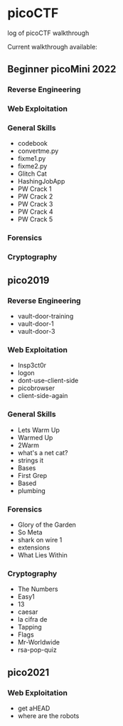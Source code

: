 # picoCTF
log of picoCTF walkthrough

Current walkthrough available:

## Beginner picoMini 2022

### Reverse Engineering

### Web Exploitation

### General Skills
- codebook
- convertme.py
- fixme1.py
- fixme2.py
- Glitch Cat
- HashingJobApp
- PW Crack 1
- PW Crack 2
- PW Crack 3
- PW Crack 4
- PW Crack 5

### Forensics

### Cryptography


## pico2019

### Reverse Engineering
- vault-door-training
- vault-door-1
- vault-door-3

### Web Exploitation
- Insp3ct0r
- logon
- dont-use-client-side
- picobrowser
- client-side-again

### General Skills
- Lets Warm Up
- Warmed Up
- 2Warm
- what's a net cat?
- strings it
- Bases
- First Grep
- Based
- plumbing

### Forensics
- Glory of the Garden
- So Meta
- shark on wire 1
- extensions
- What Lies Within

### Cryptography
- The Numbers
- Easy1
- 13
- caesar
- la cifra de
- Tapping
- Flags
- Mr-Worldwide
- rsa-pop-quiz

## pico2021

### Web Exploitation
- get aHEAD
- where are the robots
